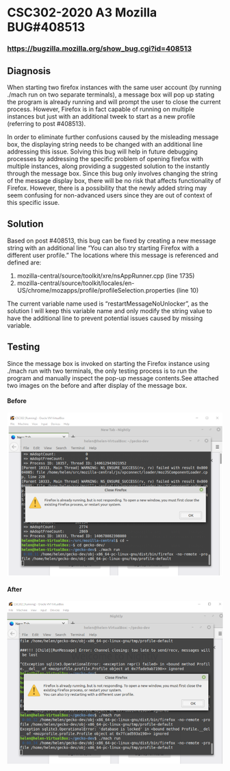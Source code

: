 # CSC302-2020 A3 Mozilla BUG#408513 
### https://bugzilla.mozilla.org/show_bug.cgi?id=408513

## Diagnosis
When starting two firefox instances with the same user account (by running ./mach run on two separate terminals), a message box will pop up stating the program is already running and will prompt the user to close the current process. However, Firefox is in fact capable of running on multiple instances but just with an additional tweek to start as a new profile (referring to post #408513). 

In order to eliminate further confusions caused by the misleading message box, the displaying string needs to be changed with an additional line addressing this issue. Solving this bug will help in future debugging processes by addressing the specific problem of opening firefox with multiple instances, along providing a suggested solution to the instantly through the message box. Since this bug only involves changing the string of the message display box, there will be no risk that affects functionality of Firefox. However, there is a possibility that the newly added string may seem confusing for non-advanced users since they are out of context of this specific issue.

## Solution
Based on post #408513, this bug can be fixed by creating a new message string with an additional line “You can also try starting Firefox with a different user profile.”  The locations where this message is referenced and defined are:

1. mozilla-central/source/toolkit/xre/nsAppRunner.cpp  (line 1735)
2. mozilla-central/source/toolkit/locales/en-US/chrome/mozapps/profile/profileSelection.properties (line 10)

The current variable name used is “restartMessageNoUnlocker”, as the solution I will keep this variable name and only modify the string value to have the additional line to prevent potential issues caused by missing variable.

## Testing
Since the message box is invoked on starting the Firefox instance using ./mach run with two terminals, the only testing process is to run the program and manually inspect the pop-up message contents.See attached two images on the before and after display of the message box.

#### Before
![Message Box: Before](./Message_Before.png)

#### After
![Message Box: After](./Message_After.png)
